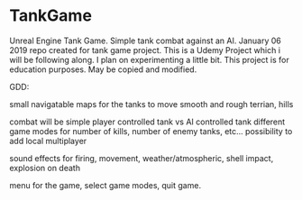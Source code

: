# TankGame
Unreal Engine Tank Game. Simple tank combat against an AI. 
January 06 2019 repo created for tank game project.
This is a Udemy Project which i will be following along.
I plan on experimenting a little bit. This project is for
education purposes. May be copied and modified.

GDD:

small navigatable maps for the tanks to move
smooth and rough terrian, hills

combat will be simple player controlled tank vs AI controlled tank
different game modes for number of kills, number of enemy tanks, etc...
possibility to add local multiplayer

sound effects for firing, movement, weather/atmospheric, shell impact, explosion on death

menu for the game, select game modes, quit game.


